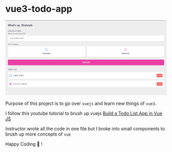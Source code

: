 # vue3-todo-app

![Screenshot of the app](./src/assets/vue3-todo-app.png "VUE3-TODO-APP")

Purpose of this project is to go over `vuejs` and learn new things of `vue3`.

I follow this youtube tutorial to brush up vuejs [Build a Todo List App in Vue JS](https://www.youtube.com/watch?v=qhjxAP1hFuI)

Instructor wrote all the code in one file but I broke into small components to brush up more concepts of `vue`

Happy Coding 🙌 !
